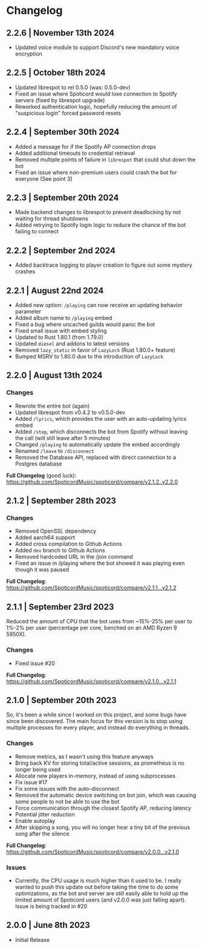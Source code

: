 # Changelog

## 2.2.6 | November 13th 2024

- Updated voice module to support Discord's new mandatory voice encryption

## 2.2.5 | October 18th 2024

- Updated librespot to rel 0.5.0 (was: 0.5.0-dev)
- Fixed an issue where Spoticord would lose connection to Spotify servers (fixed by librespot upgrade)
- Reworked authentication logic, hopefully reducing the amount of "suspicious login" forced password resets

## 2.2.4 | September 30th 2024

- Added a message for if the Spotify AP connection drops
- Added additional timeouts to credential retrieval
- Removed multiple points of failure in `librespot` that could shut down the bot
- Fixed an issue where non-premium users could crash the bot for everyone (See point 3)

## 2.2.3 | September 20th 2024

- Made backend changes to librespot to prevent deadlocking by not waiting for thread shutdowns
- Added retrying to Spotify login logic to reduce the chance of the bot failing to connect

## 2.2.2 | September 2nd 2024

- Added backtrace logging to player creation to figure out some mystery crashes

## 2.2.1 | August 22nd 2024

- Added new option: `/playing` can now receive an updating behavior parameter
- Added album name to `/playing` embed
- Fixed a bug where uncached guilds would panic the bot
- Fixed small issue with embed styling
- Updated to Rust 1.80.1 (from 1.79.0)
- Updated `diesel` and addons to latest versions
- Removed `lazy_static` in favor of `LazyLock` (Rust 1.80.0+ feature)
- Bumped MSRV to 1.80.0 due to the introduction of `LazyLock`

## 2.2.0 | August 13th 2024

### Changes

- Rewrote the entire bot (again)
- Updated librespot from v0.4.2 to v0.5.0-dev
- Added `/lyrics`, which provides the user with an auto-updating lyrics embed
- Added `/stop`, which disconnects the bot from Spotify without leaving the call (will still leave after 5 minutes)
- Changed `/playing` to automatically update the embed accordingly
- Renamed `/leave` to `/disconnect`
- Removed the Database API, replaced with direct connection to a Postgres database

**Full Changelog** (good luck): https://github.com/SpoticordMusic/spoticord/compare/v2.1.2..v2.2.0

## 2.1.2 | September 28th 2023

### Changes

- Removed OpenSSL dependency
- Added aarch64 support
- Added cross compilation to Github Actions
- Added `dev` branch to Github Actions
- Removed hardcoded URL in the /join command
- Fixed an issue in /playing where the bot showed it was playing even though it was paused

**Full Changelog**: https://github.com/SpoticordMusic/spoticord/compare/v2.1.1...v2.1.2

## 2.1.1 | September 23rd 2023

Reduced the amount of CPU that the bot uses from ~15%-25% per user to 1%-2% per user (percentage per core, benched on an AMD Ryzen 9 5950X).

### Changes

- Fixed issue #20

**Full Changelog**: https://github.com/SpoticordMusic/spoticord/compare/v2.1.0...v2.1.1

## 2.1.0 | September 20th 2023

So, it's been a while since I worked on this project, and some bugs have since been discovered.
The main focus for this version is to stop using multiple processes for every player, and instead do everything in threads.

### Changes

- Remove metrics, as I wasn't using this feature anyways
- Bring back KV for storing total/active sessions, as prometheus is no longer being used
- Allocate new players in-memory, instead of using subprocesses
- Fix issue #17
- Fix some issues with the auto-disconnect
- Removed the automatic device switching on bot join, which was causing some people to not be able to use the bot
- Force communication through the closest Spotify AP, reducing latency
- Potential jitter reduction
- Enable autoplay
- After skipping a song, you will no longer hear a tiny bit of the previous song after the silence

**Full Changelog**: https://github.com/SpoticordMusic/spoticord/compare/v2.0.0...v2.1.0

### Issues

- Currently, the CPU usage is much higher than it used to be. I really wanted to push this update out before taking the time to do some optimizations, as the bot and server are still easily able to hold up the limited amount of Spoticord users (and v2.0.0 was just falling apart). Issue is being tracked in #20

## 2.0.0 | June 8th 2023

- Initial Release
